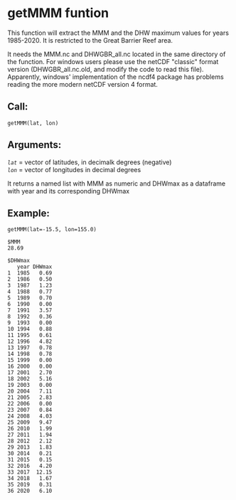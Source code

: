 # getMMM funtion

This function will extract the MMM and the DHW maximum values for years 1985-2020. It is restricted to the Great Barrier Reef area.

It needs the MMM.nc and DHWGBR_all.nc located in the same directory of the function. For windows users please use the netCDF "classic" format version (DHWGBR_all.nc.old, and modify the code to read this file). Apparently, windows' implementation of the ncdf4 package has problems reading the more modern netCDF version 4 format.

## Call: 

`getMMM(lat, lon)`


## Arguments: 

*`lat`* = vector of latitudes, in decimalk degrees (negative)  
*`lon`* = vector of longitudes in decimal degrees  

It returns a named list with MMM as numeric and DHWmax as a dataframe with year and its corresponding DHWmax

## Example:

```
getMMM(lat=-15.5, lon=155.0)

$MMM  
28.69 

$DHWmax
   year DHWmax
1  1985   0.69
2  1986   0.50
3  1987   1.23
4  1988   0.77
5  1989   0.70
6  1990   0.00
7  1991   3.57
8  1992   0.36
9  1993   0.00
10 1994   0.88
11 1995   0.61
12 1996   4.82
13 1997   0.78
14 1998   0.78
15 1999   0.00
16 2000   0.00
17 2001   2.70
18 2002   5.16
19 2003   0.00
20 2004   7.11
21 2005   2.83
22 2006   0.00
23 2007   0.84
24 2008   4.03
25 2009   9.47
26 2010   1.99
27 2011   1.94
28 2012   2.12
29 2013   1.83
30 2014   0.21
31 2015   0.15
32 2016   4.20
33 2017  12.15
34 2018   1.67
35 2019   0.31
36 2020   6.10
```
